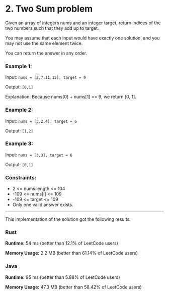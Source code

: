 # 2. Two Sum problem

Given an array of integers nums and an integer target, return indices of the two numbers such that they add up to target.

You may assume that each input would have exactly one solution, and you may not use the same element twice.

You can return the answer in any order.
 

### Example 1:

Input: `nums = [2,7,11,15], target = 9`

Output: `[0,1]`

Explanation: Because nums[0] + nums[1] == 9, we return [0, 1].

### Example 2:

Input: `nums = [3,2,4], target = 6`

Output: `[1,2]`

### Example 3:

Input: `nums = [3,3], target = 6`

Output: `[0,1]`

### Constraints:

- 2 <= nums.length <= 104
- -109 <= nums[i] <= 109
- -109 <= target <= 109
- Only one valid answer exists.


***

This implementation of the solution got the following results:

### Rust

**Runtime:** 54 ms (better than 12.1% of LeetCode users)

**Memory Usage:** 2.2 MB (better than 61.14% of LeetCode users)

### Java

**Runtime:** 95 ms (better than 5.88% of LeetCode users)

**Memory Usage:** 47.3 MB (better than 58.42% of LeetCode users)



